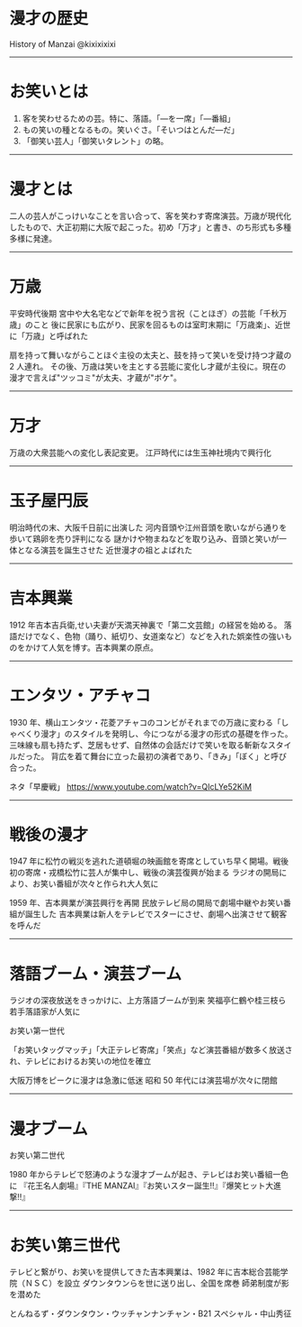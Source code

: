 # 漫才の歴史

History of Manzai
@kixixixixi

---

# お笑いとは

1. 客を笑わせるための芸。特に、落語。「—を一席」「—番組」
2. もの笑いの種となるもの。笑いぐさ。「そいつはとんだ—だ」
3. 「御笑い芸人」「御笑いタレント」の略。

---

# 漫才とは

二人の芸人がこっけいなことを言い合って、客を笑わす寄席演芸。万歳が現代化したもので、大正初期に大阪で起こった。初め「万才」と書き、のち形式も多種多様に発達。

---

# 万歳

平安時代後期
宮中や大名宅などで新年を祝う言祝（ことほぎ）の芸能「千秋万歳」のこと
後に民家にも広がり、民家を回るものは室町末期に「万歳楽」、近世に「万歳」と呼ばれた

扇を持って舞いながらことほぐ主役の太夫と、鼓を持って笑いを受け持つ才蔵の 2 人連れ。
その後、万歳は笑いを主とする芸能に変化し才蔵が主役に。現在の漫才で言えば"ツッコミ"が太夫、才蔵が"ボケ"。

---

# 万才

万歳の大衆芸能への変化し表記変更。
江戸時代には生玉神社境内で興行化

---

# 玉子屋円辰

明治時代の末、大阪千日前に出演した
河内音頭や江州音頭を歌いながら通りを歩いて鶏卵を売り評判になる
謎かけや物まねなどを取り込み、音頭と笑いが一体となる演芸を誕生させた
近世漫才の祖とよばれた

---

# 吉本興業

1912 年吉本吉兵衛,せい夫妻が天満天神裏で「第二文芸館」の経営を始める。
落語だけでなく、色物（踊り、紙切り、女道楽など）などを入れた娯楽性の強いものをかけて人気を博す。吉本興業の原点。

---

# エンタツ・アチャコ

1930 年、横山エンタツ・花菱アチャコのコンビがそれまでの万歳に変わる「しゃべくり漫才」のスタイルを発明し、今につながる漫才の形式の基礎を作った。
三味線も扇も持たず、芝居もせず、自然体の会話だけで笑いを取る斬新なスタイルだった。
背広を着て舞台に立った最初の演者であり、「きみ」「ぼく」と呼び合った。

ネタ「早慶戦」
https://www.youtube.com/watch?v=QIcLYe52KiM

---

# 戦後の漫才

1947 年に松竹の戦災を逃れた道頓堀の映画館を寄席としていち早く開場。戦後初の寄席・戎橋松竹に芸人が集中し、戦後の演芸復興が始まる
ラジオの開局により、お笑い番組が次々と作られ大人気に

1959 年、吉本興業が演芸興行を再開
民放テレビ局の開局で劇場中継やお笑い番組が誕生した
吉本興業は新人をテレビでスターにさせ、劇場へ出演させて観客を呼んだ

---

# 落語ブーム・演芸ブーム

ラジオの深夜放送をきっかけに、上方落語ブームが到来
笑福亭仁鶴や桂三枝ら若手落語家が人気に

お笑い第一世代

「お笑いタッグマッチ」「大正テレビ寄席」「笑点」など演芸番組が数多く放送され、テレビにおけるお笑いの地位を確立

大阪万博をピークに漫才は急激に低迷
昭和 50 年代には演芸場が次々に閉館

---

# 漫才ブーム

お笑い第二世代

1980 年からテレビで怒涛のような漫才ブームが起き、テレビはお笑い番組一色に
『花王名人劇場』『THE MANZAI』『お笑いスター誕生!!』『爆笑ヒット大進撃!!』

---

# お笑い第三世代

テレビと繋がり、お笑いを提供してきた吉本興業は、1982 年に吉本総合芸能学院（ＮＳＣ）を設立
ダウンタウンらを世に送り出し、全国を席巻
師弟制度が影を潜めた

とんねるず・ダウンタウン・ウッチャンナンチャン・B21 スペシャル・中山秀征
